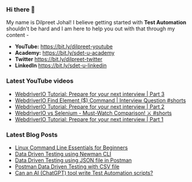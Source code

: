 ### Hi there 👋

My name is Dilpreet Johal! I believe getting started with **Test Automation** shouldn't be hard and I am here to help you out with that through my content -

- **YouTube:** https://bit.ly/dilpreet-youtube
- **Academy:** https://bit.ly/sdet-u-academy
- **Twitter** https://bit.ly/dilpreet-twitter
- **LinkedIn** https://bit.ly/sdet-u-linkedin

### Latest YouTube videos

<!-- YOUTUBE-VIDEOS-LIST:START -->
- [WebdriverIO Tutorial: Prepare for your next interview | Part 3](https://www.youtube.com/watch?v=E-XbFHmkMTY)
- [WebdriverIO Find Element &lpar;$&rpar; Command | Interview Question #shorts](https://www.youtube.com/watch?v=V2KebQdOHWs)
- [WebdriverIO Tutorial: Prepare for your next interview | Part 2](https://www.youtube.com/watch?v=-GojfZkT2nM)
- [WebdriverIO vs Selenium - Must-Watch Comparison! ⚔️ #shorts](https://www.youtube.com/watch?v=TZGwZO2C4z0)
- [WebdriverIO Tutorial: Prepare for your next interview | Part 1](https://www.youtube.com/watch?v=4DoQAGIBEUo)
<!-- YOUTUBE-VIDEOS-LIST:END -->


### Latest Blog Posts
<!-- BLOG-POST-LIST:START -->
- [Linux Command Line Essentials for Beginners](https://automationbro.com/blog/linux-command-line/?utm_source=rss&utm_medium=rss&utm_campaign=linux-command-line)
- [Data Driven Testing using Newman CLI](https://automationbro.com/blog/newman-data-driven-testing/?utm_source=rss&utm_medium=rss&utm_campaign=newman-data-driven-testing)
- [Data Driven Testing using JSON file in Postman](https://automationbro.com/blog/data-driven-testing-using-json-file-in-postman/?utm_source=rss&utm_medium=rss&utm_campaign=data-driven-testing-using-json-file-in-postman)
- [Postman Data Driven Testing with CSV file](https://automationbro.com/blog/postman-csv-data-driven-testing/?utm_source=rss&utm_medium=rss&utm_campaign=postman-csv-data-driven-testing)
- [Can an AI &lpar;ChatGPT&rpar; tool write Test Automation scripts?](https://automationbro.com/blog/chatgpt-test-automation/?utm_source=rss&utm_medium=rss&utm_campaign=chatgpt-test-automation)
<!-- BLOG-POST-LIST:END -->
